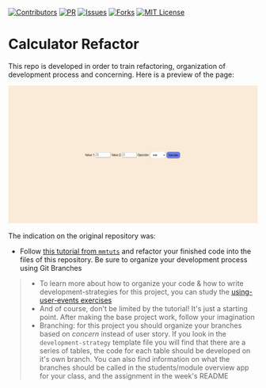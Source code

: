 [![Contributors][contributors-shield]][contributors-url]
[![PR][pr-shield]][pr-url]
[![Issues][issues-shield]][issues-url]
[![Forks][forks-shield]][forks-url]
[![MIT License][license-shield]][license-url]

[contributors-shield]: https://img.shields.io/badge/1-Contributors%20-brightgreen
[contributors-url]: https://github.com/abelRoland/calculator-refactor/graphs/contributors
[forks-shield]: https://img.shields.io/badge/-Forks-blue
[forks-url]: https://github.com/abelRoland/calculator-refactor/network/members
[issues-shield]: https://img.shields.io/badge/-ISSUES-green
[issues-url]: https://github.com/abelRoland/calculator-refactor/issues
[pr-shield]: https://img.shields.io/badge/-Pull%20Requests%20-blueviolet
[pr-url]: https://github.com/abelRoland/calculator-refactor/pulls
[license-shield]: https://img.shields.io/badge/-LICENSE-red
[license-url]: https://github.com/abelRoland/calculator-refactor/blob/master/LICENSE

# Calculator Refactor

This repo is developed in order to train refactoring, organization of development process and concerning. 
Here is a preview of the page:

![calculatorScreenshoot](./images/calculator.png)


The indication on the original repository was:

* Follow [this tutorial from `mmtuts`](https://www.youtube.com/watch?v=qQEYAOPWDzk) and refactor your finished code into the files of this repository.  Be sure to organize your development process using Git Branches
> * To learn more about how to organize your code & how to write development-strategies for this project, you can study the [using-user-events exercises](https://github.com/hackyourfuturebelgium/using-user-events)
> * And of course, don't be limited by the tutorial!  It's just a starting point.  After making the base project work, follow your imagination
> * Branching: for this project you should organize your branches based on _concern_ instead of user story.  If you look in the `development-strategy` template file you will find that there are a series of tables, the code for each table should be developed on it's own branch.  You can also find information on what the branches should be called in the students/module overview app for your class, and the assignment in the week's README
